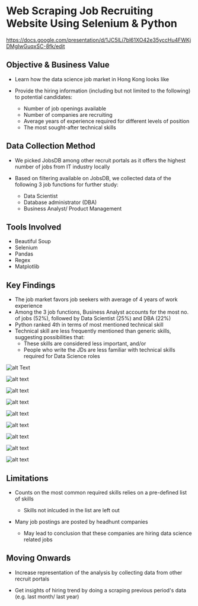 # Web Scraping Job Recruiting Website Using Selenium & Python

https://docs.google.com/presentation/d/1JC5lLi7bl61XO42e35yccHu4FWKjDMgIwGuqxSC-8fk/edit


## Objective & Business Value

* Learn how the data science job market in Hong Kong looks like

* Provide the hiring information (including but not limited to the following) to potential candidates:
  
  * Number of job openings available
  * Number of companies are recruiting
  * Average years of experience required for different levels of position
  * The most sought-after technical skills 


## Data Collection Method

* We picked JobsDB among other recruit portals as it offers the highest number of jobs from IT industry locally

* Based on filtering available on JobsDB, we collected data of the following 3 job functions for further study:
  
  * Data Scientist
  * Database administrator (DBA)
  * Business Analyst/ Product Management


## Tools Involved

* Beautiful Soup
* Selenium
* Pandas
* Regex
* Matplotlib


## Key Findings

* The job market favors job seekers with average of 4 years of work experience
* Among the 3 job functions, Business Analyst accounts for the most no. of jobs (52%), followed by Data Scientist (25%) and DBA (22%)
* Python ranked 4th in terms of most mentioned technical skill
* Technical skill are less frequently mentioned than generic skills, suggesting possibilities that:
    * These skills are considered less important, and/or 
    * People who write the JDs are less familiar with technical skills required for Data Science roles



![alt Text](https://github.com/Cdarren3/WebScraping-JobMarketAnalysis/blob/main/img/202009_%20%20Web%20Scraping%20-%20JobsDB%20(0).png)


![alt text](https://github.com/Cdarren3/WebScraping-JobMarketAnalysis/blob/main/img/202009_%20%20Web%20Scraping%20-%20JobsDB%20(1).png)


![alt text](https://github.com/Cdarren3/WebScraping-JobMarketAnalysis/blob/main/img/202009_%20%20Web%20Scraping%20-%20JobsDB%20(2).png)


![alt text](https://github.com/Cdarren3/WebScraping-JobMarketAnalysis/blob/main/img/202009_%20%20Web%20Scraping%20-%20JobsDB%20(3).png)


![alt text](https://github.com/Cdarren3/WebScraping-JobMarketAnalysis/blob/main/img/202009_%20%20Web%20Scraping%20-%20JobsDB%20(4).png)


![alt text](https://github.com/Cdarren3/WebScraping-JobMarketAnalysis/blob/main/img/202009_%20%20Web%20Scraping%20-%20JobsDB%20(5).png)


![alt text](https://github.com/Cdarren3/WebScraping-JobMarketAnalysis/blob/main/img/202009_%20%20Web%20Scraping%20-%20JobsDB%20(6).png)


![alt text](https://github.com/Cdarren3/WebScraping-JobMarketAnalysis/blob/main/img/202009_%20%20Web%20Scraping%20-%20JobsDB%20(7).png)


![alt text](https://github.com/Cdarren3/WebScraping-JobMarketAnalysis/blob/main/img/202009_%20%20Web%20Scraping%20-%20JobsDB%20(8).png)




## Limitations

* Counts on the most common required skills relies on a pre-defined list of skills
  * Skills not inlcuded in the list are left out
  
* Many job postings are posted by headhunt companies 
  * May lead to conclusion that these companies are hiring data science related jobs


## Moving Onwards

* Increase representation of the analysis by collecting data from other recruit portals
  
* Get insights of hiring trend by doing a scraping previous period's data (e.g. last month/ last year)
